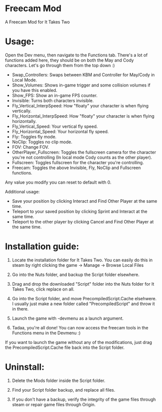 # Freecam Mod
A Freecam Mod for It Takes Two

# Usage:

Open the Dev menu, then navigate to the Functions tab.
There's a lot of functions added here, they should be on both the May and Cody characters.
Let's go through them from the top down :)

* Swap_Controllers: Swaps between KBM and Controller for May/Cody in Local Mode.
* Show_Volumes: Shows in-game trigger and some collision volumes if you have this enabled.
* Show_FPS: Show an in-game FPS counter.
* Invisible: Turns both characters invisible.
* Fly_Vertical_InterpSpeed: How "floaty" your character is when flying vertically.
* Fly_Horizontal_InterpSpeed: How "floaty" your character is when flying horizontally.
* Fly_Vertical_Speed: Your vertical fly speed.
* Fly_Horizontal_Speed: Your horizontal fly speed.
* Fly: Toggles fly mode.
* NoClip: Toggles no clip mode.
* FOV: Change FOV.
* OtherPlayer_Fullscreen: Toggles the fullscreen camera for the character you're not controlling (In local mode Cody counts as the other player).
* Fullscreen: Toggles fullscreen for the character you're controlling.
* Freecam: Toggles the above Invisible, Fly, NoClip and Fullscreen functions.

Any value you modify you can reset to default with 0.

Additional usage:
* Save your position by clicking Interact and Find Other Player at the same time.
* Teleport to your saved position by clicking Sprint and Interact at the same time.
* Teleport to the other player by clicking Cancel and Find Other Player at the same time.


# Installation guide:

1)  Locate the installation folder for It Takes Two.
	You can easily do this in steam by right clicking the game -> Manage -> Browse Local Files

2)  Go into the Nuts folder, and backup the Script folder elsewhere.
	
3)  Drag and drop the downloaded "Script" folder into the Nuts folder for It Takes Two, click replace on all.

4)  Go into the Script folder, and move PrecompiledScript.Cache elsehwere. I usually just make a new folder called "PrecompiledScript" and throw it in there.

5)  Launch the game with -devmenu as a launch argument.

6)  Tadaa, you're all done! You can now access the freecam tools in the Functions menu in the Devmenu :)

If you want to launch the game without any of the modifications, just drag the PrecompiledScript.Cache file back into the Script folder.

# Uninstall:

1) Delete the Mods folder inside the Script folder.

2) Find your Script folder backup, and replace all files.

3) If you don't have a backup, verify the integrity of the game files through steam or repair game files through Origin.
